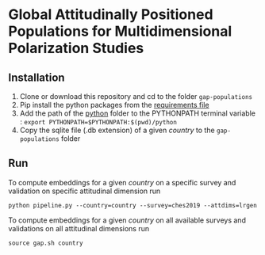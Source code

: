 # Global Attitudinally Positioned Populations for Multidimensional Polarization Studies

## Installation

1. Clone or download this repository and cd to the folder `gap-populations`
2. Pip install the python packages from  the [requirements file](https://github.com/jimenaRL/gap-populations/tree/main/python/requirements.txt) 
3. Add the path of the [python](https://github.com/jimenaRL/gap-populations/tree/main/python) folder to the PYTHONPATH terminal variable : `export PYTHONPATH=$PYTHONPATH:$(pwd)/python` 
5. Copy the sqlite file (.db extension) of a given *country* to the `gap-populations` folder

## Run

To compute embeddings for a given *country* on a specific survey and validation on specific attitudinal dimension run

`python pipeline.py --country=country --survey=ches2019 --attdims=lrgen`

To compute embeddings for a given *country* on all available surveys and validations on all attitudinal dimensions run

`source gap.sh country`
